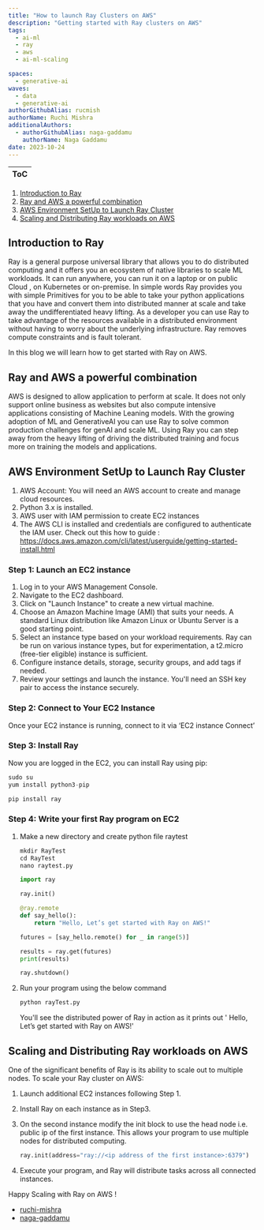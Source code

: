 ```yaml
---
title: "How to launch Ray Clusters on AWS"
description: "Getting started with Ray clusters on AWS"
tags:  
  - ai-ml
  - ray
  - aws
  - ai-ml-scaling

spaces:
  - generative-ai
waves:
  - data
  - generative-ai
authorGithubAlias: rucmish
authorName: Ruchi Mishra
additionalAuthors: 
  - authorGithubAlias: naga-gaddamu
    authorName: Naga Gaddamu
date: 2023-10-24
---
```



|ToC|
|---|

1. [Introduction to Ray](#introduction-to-ray)
2. [Ray and AWS a powerful combination](#ray-and-aws-a-powerful-combination)
3. [AWS Environment SetUp to Launch Ray Cluster](#aws-environment-setup-to-launch-ray-cluster)
4. [Scaling and Distributing Ray workloads on AWS](#scaling-and-distributing-ray-workloads-on-aws)

## Introduction to Ray

Ray is a general purpose universal library that allows you to do distributed computing and it offers you an ecosystem of native libraries to scale ML workloads. It can run anywhere, you can run it on a laptop or on public Cloud , on Kubernetes or on-premise.
In simple words Ray provides you with simple Primitives for you to be able to take your python applications that you have and convert them into distributed manner at scale and take away the undifferentiated heavy lifting.
As a developer you can use Ray to take advantage of the resources available in a distributed environment without having to worry about the underlying infrastructure. Ray removes compute constraints and is fault tolerant.

In this blog we will learn how to get started with Ray on AWS.

## Ray and AWS a powerful combination

AWS is designed to allow application to perform at scale. It does not only support online business as websites but also compute intensive applications consisting of Machine Leaning models. With the growing adoption of ML and GenerativeAI you can use Ray to solve common production challenges for genAI and scale ML. Using Ray you can step away from the heavy lifting of driving the distributed training and focus more on training the models and applications.

## AWS Environment SetUp to Launch Ray Cluster

1. AWS Account: You will need an AWS account to create and manage cloud resources.
2. Python 3.x is installed.
3. AWS user with IAM permission to create EC2 instances
4. The AWS CLI is installed and credentials are configured to authenticate the IAM user. Check out this how to guide :
<https://docs.aws.amazon.com/cli/latest/userguide/getting-started-install.html>

### Step 1: Launch an EC2 instance

1. Log in to your AWS Management Console.
2. Navigate to the EC2 dashboard.
3. Click on "Launch Instance" to create a new virtual machine.
4. Choose an Amazon Machine Image (AMI) that suits your needs. A standard Linux distribution like Amazon Linux or Ubuntu Server is a good starting point.
5. Select an instance type based on your workload requirements. Ray can be run on various instance types, but for experimentation, a t2.micro (free-tier eligible) instance is sufficient.
6. Configure instance details, storage, security groups, and add tags if needed.
7. Review your settings and launch the instance. You'll need an SSH key pair to access the instance securely.

### Step 2: Connect to Your EC2 Instance

Once your EC2 instance is running, connect to it via ‘EC2 instance Connect’

### Step 3: Install Ray

Now you are logged in the EC2, you can install Ray using pip:

```python
sudo su
yum install python3-pip

pip install ray
```

### Step 4: Write your first Ray program on EC2

1. Make a new directory and create python file raytest

    ```python
    mkdir RayTest
    cd RayTest
    nano raytest.py
    ```

    ```python
    import ray

    ray.init()

    @ray.remote
    def say_hello():
        return "Hello, Let’s get started with Ray on AWS!"

    futures = [say_hello.remote() for _ in range(5)]

    results = ray.get(futures)
    print(results)

    ray.shutdown()
    ```

2. Run your program using the below command

    ```python
    python rayTest.py
    ```

    You'll see the distributed power of Ray in action as it prints out ' Hello, Let’s get started with Ray on AWS!'

## Scaling and Distributing Ray workloads on AWS

One of the significant benefits of Ray is its ability to scale out to multiple nodes. To scale your Ray cluster on AWS:

1. Launch additional EC2 instances following Step 1.
2. Install Ray on each instance as in Step3.
3. On the second instance modify the init block to use the head node i.e. public ip of the first instance.
This allows your program to use multiple nodes for distributed computing.

    ```python
    ray.init(address="ray://<ip address of the first instance>:6379")
    ```

4. Execute your program, and Ray will distribute tasks across all connected instances.

Happy Scaling with Ray on AWS !

- [ruchi-mishra](https://www.linkedin.com/in/ruchimi/)
- [naga-gaddamu](https://www.linkedin.com/in/nagagaddamu/)
